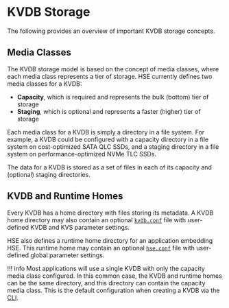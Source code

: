 # KVDB Storage

The following provides an overview of important KVDB storage
concepts.

## Media Classes

The KVDB storage model is based on the concept of media classes,
where each media class represents a tier of storage.
HSE currently defines two media classes for a KVDB:

* **Capacity**, which is required and represents the bulk (bottom)
tier of storage
* **Staging**, which is optional and represents a faster (higher) tier of
storage

Each media class for a KVDB is simply a directory in a file system.
For example, a KVDB could be configured with a capacity directory
in a file system on cost-optimized SATA QLC SSDs, and a staging
directory in a file system on performance-optimized NVMe TLC SSDs.

The data for a KVDB is stored as a set of files in each of its capacity
and (optional) staging directories.

## KVDB and Runtime Homes

Every KVDB has a home directory with files storing its metadata.
A KVDB home directory may also contain an optional
[`kvdb.conf`](params.md#kvdbconf-json-file) file with
user-defined KVDB and KVS parameter settings.

HSE also defines a runtime home directory for an application embedding HSE.
This runtime home may contain an optional
[`hse.conf`](params.md#hseconf-json-file) file with user-defined global
parameter settings.

!!! info
    Most applications will use a single KVDB with only the capacity media
    class configured.  In this common case, the KVDB and runtime homes
    can be the same directory, and this directory can contain the capacity
    media class.  This is the default configuration when creating a
    KVDB via the [CLI](cli.md).

